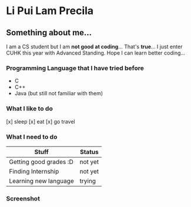 # Li Pui Lam Precila
## Something about me...
I am a CS student but I am **not good at coding**... That's **true**...
I just enter CUHK this year with Advanced Standing. Hope I can learn better coding...

### Programming Language that I have tried before
* C
* C++
* Java
(but still not familiar with them)

### What I like to do
[x] sleep
[x] eat
[x] go travel

### What I need to do
Stuff|Status
--- | --- 
Getting good grades :D | not yet
Finding Internship | not yet
Learning new language | trying

### Screenshot

